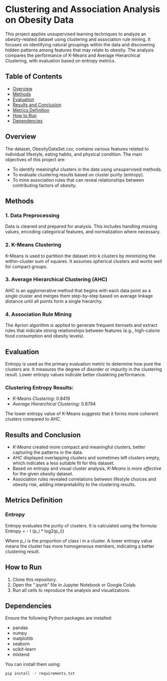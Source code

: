 # Clustering and Association Analysis on Obesity Data

This project applies unsupervised learning techniques to analyze an obesity-related dataset using clustering and association rule mining. It focuses on identifying natural groupings within the data and discovering hidden patterns among features that may relate to obesity. The analysis compares the performance of K-Means and Average Hierarchical Clustering, with evaluation based on entropy metrics.

## Table of Contents
- [Overview](#overview)
- [Methods](#methods)
- [Evaluation](#evaluation)
- [Results and Conclusion](#results-and-conclusion)
- [Metrics Definition](#metrics-definition)
- [How to Run](#how-to-run)
- [Dependencies](#dependencies)

## Overview

The dataset, ObesityDataSet.csv, contains various features related to individual lifestyle, eating habits, and physical condition. The main objectives of this project are:

- To identify meaningful clusters in the data using unsupervised methods.
- To evaluate clustering results based on cluster purity (entropy).
- To mine association rules that can reveal relationships between contributing factors of obesity.

## Methods

### 1. Data Preprocessing
Data is cleaned and prepared for analysis. This includes handling missing values, encoding categorical features, and normalization where necessary.

### 2. K-Means Clustering
K-Means is used to partition the dataset into k clusters by minimizing the within-cluster sum of squares. It assumes spherical clusters and works well for compact groups.

### 3. Average Hierarchical Clustering (AHC)
AHC is an agglomerative method that begins with each data point as a single cluster and merges them step-by-step based on average linkage distance until all points form a single hierarchy.

### 4. Association Rule Mining
The Apriori algorithm is applied to generate frequent itemsets and extract rules that indicate strong relationships between features (e.g., high-calorie food consumption and obesity levels).

## Evaluation

Entropy is used as the primary evaluation metric to determine how pure the clusters are. It measures the degree of disorder or impurity in the clustering result. Lower entropy values indicate better clustering performance.

### Clustering Entropy Results:
- *K-Means Clustering*: 0.8419
- *Average Hierarchical Clustering*: 0.8794

The lower entropy value of K-Means suggests that it forms more coherent clusters compared to AHC.

## Results and Conclusion

- *K-Means* created more compact and meaningful clusters, better capturing the patterns in the data.
- *AHC* displayed overlapping clusters and sometimes left clusters empty, which indicates a less suitable fit for this dataset.
- Based on entropy and visual cluster analysis, *K-Means is more effective* for the given obesity dataset.
- Association rules revealed correlations between lifestyle choices and obesity risk, adding interpretability to the clustering results.

## Metrics Definition

### Entropy
Entropy evaluates the purity of clusters. It is calculated using the formula:
Entropy = - I (p_i * log2(p_i))

Where p_i is the proportion of class i in a cluster. A lower entropy value means the cluster has more homogeneous members, indicating a better clustering result.

## How to Run

1. Clone this repository.
2. Open the ".ipynb" file in Jupyter Notebook or Google Colab.
3. Run all cells to reproduce the analysis and visualizations.

## Dependencies

Ensure the following Python packages are installed:

- pandas
- numpy
- matplotlib
- seaborn
- scikit-learn
- mlxtend

You can install them using:

```bash
pip install -r requirements.txt
